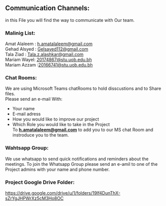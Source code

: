 ## Communication Channels: 
in this File you will find the way to communicate with Our team.

### Malinig List: 
Amat Alaleem : h.amatalaleem@gmail.com <br />
Gehad Alsyed : Gelsayed112@gmail.com <br />
Tala Ziad : Tala.z.alashkar@gmail.com <br />
Mariam Wayel: 20174867@stu.uob.edu.bh <br />
Mariam Azzam :20166741@stu.uob.edu.bh <br />

### Chat Rooms:
We are using Microsoft Teams chatRooms to hold disscustions and to Share files. <br />
Please send an e-mail With: <br /> 
- Your name 
- E-mail adress
- How you would like to improve our project
- Which Role you would like to take in the Project  <br />
To **h.amatalaleem@gmail.com** to add you to our MS chat Room and instroduce you to the team.

### Wahtsapp Group:
We use whatsapp to send quick notifications and reminders about the meetings.
To join the Whatsapp Group please send an e-amil to one of the Project admins with your  name and phone number. 

### Project Google Drive Folder:
https://drive.google.com/drive/u/1/folders/19lf4DunThX-sZrYgJHPWrXz5cM3Ho8OC
